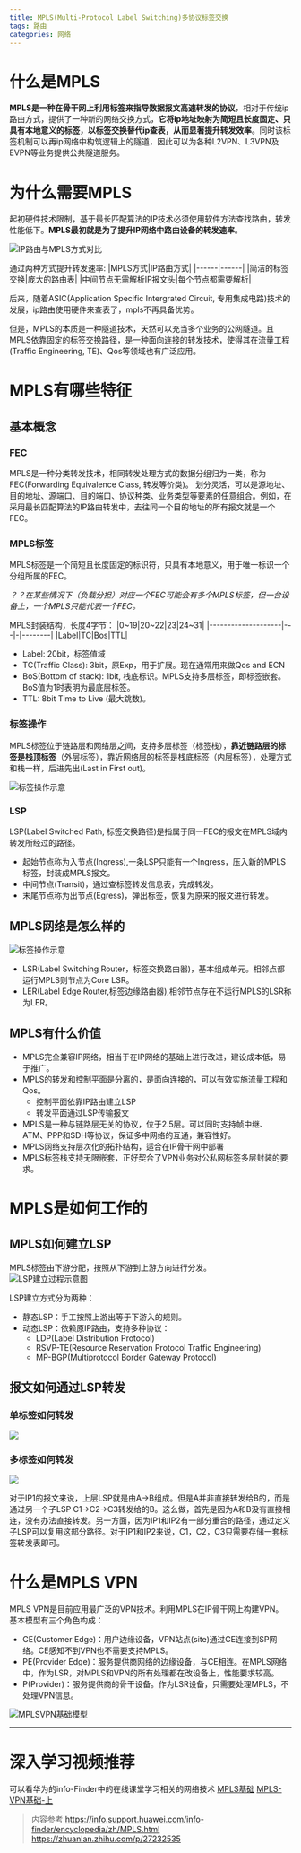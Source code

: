 ```yaml
---
title: MPLS(Multi-Protocol Label Switching)多协议标签交换
tags: 路由
categories: 网络
---
```


# 什么是MPLS
**MPLS是一种在骨干网上利用标签来指导数据报文高速转发的协议**，相对于传统ip路由方式，提供了一种新的网络交换方式，**它将ip地址映射为简短且长度固定、只具有本地意义的标签，以标签交换替代ip查表，从而显著提升转发效率**。同时该标签机制可以再ip网络中构筑逻辑上的隧道，因此可以为各种L2VPN、L3VPN及EVPN等业务提供公共隧道服务。

# 为什么需要MPLS
起初硬件技术限制，基于最长匹配算法的IP技术必须使用软件方法查找路由，转发性能低下。**MPLS最初就是为了提升IP网络中路由设备的转发速率**。

![](../../image/network/mpls/mplsVSip.png 'IP路由与MPLS方式对比')


通过两种方式提升转发速率:
|MPLS方式|IP路由方式|
|------|------|
|简洁的标签交换|庞大的路由表|
|中间节点无需解析IP报文头|每个节点都需要解析|

后来，随着ASIC(Application Specific Intergrated Circuit, 专用集成电路)技术的发展，ip路由使用硬件来查表了，mpls不再具备优势。

但是，MPLS的本质是一种隧道技术，天然可以充当多个业务的公网隧道。且MPLS依靠固定的标签交换路径，是一种面向连接的转发技术，使得其在流量工程(Traffic Engineering, TE)、Qos等领域也有广泛应用。

# MPLS有哪些特征
## 基本概念
### FEC
MPLS是一种分类转发技术，相同转发处理方式的数据分组归为一类，称为FEC(Forwarding Equivalence Class, 转发等价类)。
划分灵活，可以是源地址、目的地址、源端口、目的端口、协议种类、业务类型等要素的任意组合。例如，在采用最长匹配算法的IP路由转发中，去往同一个目的地址的所有报文就是一个FEC。

### MPLS标签
MPLS标签是一个简短且长度固定的标识符，只具有本地意义，用于唯一标识一个分组所属的FEC。

*？？在某些情况下（负载分担）对应一个FEC可能会有多个MPLS标签，但一台设备上，一个MPLS只能代表一个FEC。*

MPLS封装结构，长度4字节：
|0~19|20~22|23|24~31|
|--------------------|---|-|--------|
|Label|TC|Bos|TTL|

- Label: 20bit，标签值域
- TC(Traffic Class): 3bit，原Exp，用于扩展。现在通常用来做Qos and ECN
- BoS(Bottom of stack): 1bit, 栈底标识。MPLS支持多层标签，即标签嵌套。BoS值为1时表明为最底层标签。
- TTL: 8bit Time to Live (最大跳数)。


### 标签操作
MPLS标签位于链路层和网络层之间，支持多层标签（标签栈），**靠近链路层的标签是栈顶标签**（外层标签），靠近网络层的标签是栈底标签（内层标签），处理方式和栈一样，后进先出(Last in First out)。

![标签操作示意](../../image/network/mpls/LabelOperate.png)


### LSP
LSP(Label Switched Path, 标签交换路径)是指属于同一FEC的报文在MPLS域内转发所经过的路径。
- 起始节点称为入节点(Ingress),一条LSP只能有一个Ingress，压入新的MPLS标签，封装成MPLS报文。
- 中间节点(Transit)，通过查标签转发信息表，完成转发。
- 末尾节点称为出节点(Egress)，弹出标签，恢复为原来的报文进行转发。

## MPLS网络是怎么样的
![标签操作示意](../../image/network/mpls/MPLSNetWorkStruct.png)

- LSR(Label Switching Router，标签交换路由器)，基本组成单元。相邻点都运行MPLS则节点为Core LSR。
- LER(Label Edge Router,标签边缘路由器),相邻节点存在不运行MPLS的LSR称为LER。

## MPLS有什么价值
- MPLS完全兼容IP网络，相当于在IP网络的基础上进行改进，建设成本低，易于推广。
- MPLS的转发和控制平面是分离的，是面向连接的，可以有效实施流量工程和Qos。
  - 控制平面依靠IP路由建立LSP
  - 转发平面通过LSP传输报文
- MPLS是一种与链路层无关的协议，位于2.5层。可以同时支持帧中继、ATM、PPP和SDH等协议，保证多中网络的互通，兼容性好。
- MPLS网络支持层次化的拓扑结构，适合在IP骨干网中部署
- MPLS标签栈支持无限嵌套，正好契合了VPN业务对公私网标签多层封装的要求。

# MPLS是如何工作的
## MPLS如何建立LSP
MPLS标签由下游分配，按照从下游到上游方向进行分发。
![LSP建立过程示意图](../../image/network/mpls/labelSwitchPathDistribution.png)

LSP建立方式分为两种：
- 静态LSP：手工按照上游出等于下游入的规则。
- 动态LSP：依赖原IP路由，支持多种协议：
  - LDP(Label Distribution Protocol)
  - RSVP-TE(Resource Reservation Protocol Traffic Engineering)
  - MP-BGP(Multiprotocol Border Gateway Protocol)
  
## 报文如何通过LSP转发
### 单标签如何转发
![](../../image/network/mpls/singleLable.png)


### 多标签如何转发
![](../../image/network/mpls/multipleLabel.png)

对于IP1的报文来说，上层LSP就是由A->B组成。但是A并非直接转发给B的，而是通过另一个子LSP C1->C2->C3转发给的B。这么做，首先是因为A和B没有直接相连，没有办法直接转发。另一方面，因为IP1和IP2有一部分重合的路径，通过定义子LSP可以复用这部分路径。对于IP1和IP2来说，C1，C2，C3只需要存储一套标签转发表即可。


# 什么是MPLS VPN
MPLS VPN是目前应用最广泛的VPN技术。利用MPLS在IP骨干网上构建VPN。
基本模型有三个角色构成：
- CE(Customer Edge)：用户边缘设备，VPN站点(site)通过CE连接到SP网络。CE感知不到VPN也不需要支持MPLS。
- PE(Provider Edge)：服务提供商网络的边缘设备，与CE相连。在MPLS网络中，作为LSR，对MPLS和VPN的所有处理都在改设备上，性能要求较高。
- P(Provider)：服务提供商的骨干设备。作为LSR设备，只需要处理MPLS，不处理VPN信息。

![MPLSVPN基础模型](../../image/network/mpls/MPLSVPNmodel.png)


---

# 深入学习视频推荐
可以看华为的info-Finder中的在线课堂学习相关的网络技术
[MPLS基础](https://download.huawei.com/edownload/e/download.do?actionFlag=download&nid=EDOC1100106398&partNo=6001&mid=SUPE_DOC)
[MPLS-VPN基础-上](https://download.huawei.com/edownload/e/download.do?actionFlag=download&nid=EDOC1100270126&partNo=6001&mid=SUPE_DOC)



>内容参考
>https://info.support.huawei.com/info-finder/encyclopedia/zh/MPLS.html
>https://zhuanlan.zhihu.com/p/27232535




